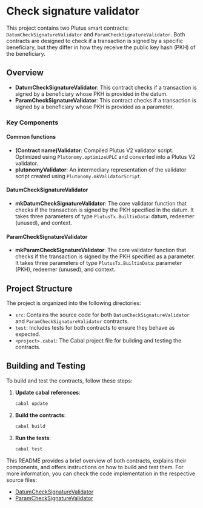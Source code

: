 # Check signature validator

This project contains two Plutus smart contracts: `DatumCheckSignatureValidator` and `ParamCheckSignatureValidator`. Both contracts are designed to check if a transaction is signed by a specific beneficiary, but they differ in how they receive the public key hash (PKH) of the beneficiary.

## Overview

- **DatumCheckSignatureValidator**: This contract checks if a transaction is signed by a beneficiary whose PKH is provided in the datum.
- **ParamCheckSignatureValidator**: This contract checks if a transaction is signed by a beneficiary whose PKH is provided as a parameter.

### Key Components

#### Common functions
- **(Contract name)Validator**: Compiled Plutus V2 validator script. Optimized using `Plutonomy.optimizeUPLC` and converted into a Plutus V2 validator.
- **plutonomyValidator**: An intermediary representation of the validator script created using `Plutonomy.mkValidatorScript`.

#### DatumCheckSignatureValidator

- **mkDatumCheckSignatureValidator**: The core validator function that checks if the transaction is signed by the PKH specified in the datum. It takes three parameters of type `PlutusTx.BuiltinData`: datum, redeemer (unused), and context.

#### ParamCheckSignatureValidator

- **mkParamCheckSignatureValidator**: The core validator function that checks if the transaction is signed by the PKH specified as a parameter. It takes three parameters of type `PlutusTx.BuiltinData`: parameter (PKH), redeemer (unused), and context.

## Project Structure

The project is organized into the following directories:

- `src`: Contains the source code for both `DatumCheckSignatureValidator` and `ParamCheckSignatureValidator` contracts.
- `test`: Includes tests for both contracts to ensure they behave as expected.
- `<project>.cabal`: The Cabal project file for building and testing the contracts.

## Building and Testing

To build and test the contracts, follow these steps:
1. **Update cabal references**:
   ```bash
   cabal update
   ```

2. **Build the contracts**:
   ```bash
   cabal build
   ```

3. **Run the tests**:
   ```bash
   cabal test
   ```

This README provides a brief overview of both contracts, explains their components, and offers instructions on how to build and test them. For more information, you can check the code implementation in the respective source files:

- [DatumCheckSignatureValidator](./src/DatumCheckSignatureValidator.hs)
- [ParamCheckSignatureValidator](./src/ParamCheckSignatureValidator.hs)
